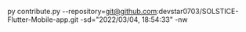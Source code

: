 py contribute.py --repository=git@github.com:devstar0703/SOLSTICE-Flutter-Mobile-app.git -sd="2022/03/04, 18:54:33" -nw